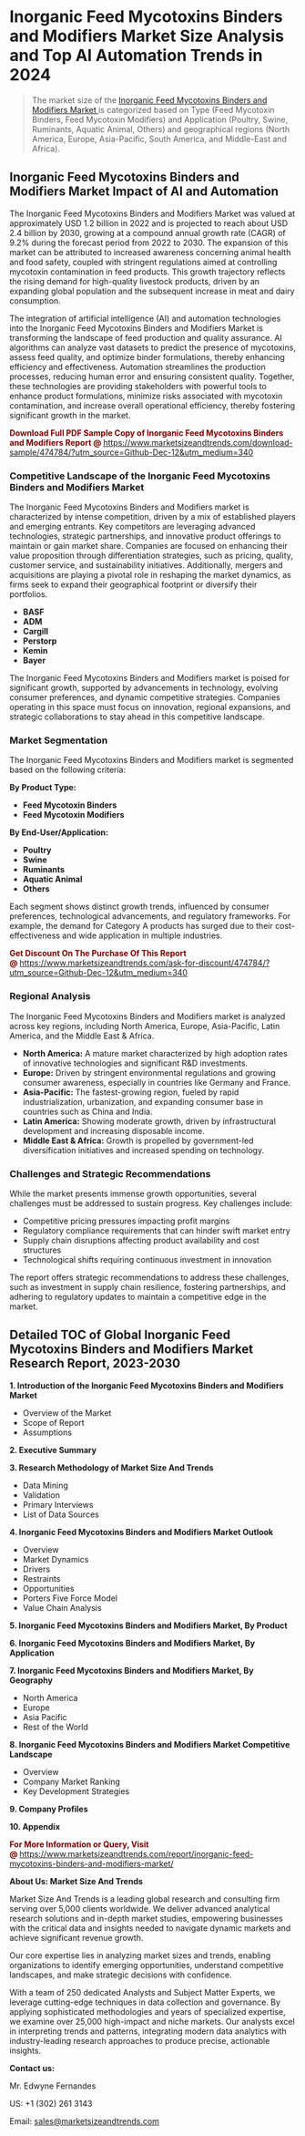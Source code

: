 <H1>Inorganic Feed Mycotoxins Binders and Modifiers Market Size Analysis and Top AI Automation Trends in 2024</H1><blockquote><p>The market size of the <a href="https://www.marketsizeandtrends.com/download-sample/474784/?utm_source=Github-Dec-12&amp;utm_medium=340" target="_blank">Inorganic Feed Mycotoxins Binders and Modifiers Market </a>is categorized based on Type (Feed Mycotoxin Binders, Feed Mycotoxin Modifiers) and Application (Poultry, Swine, Ruminants, Aquatic Animal, Others) and geographical regions (North America, Europe, Asia-Pacific, South America, and Middle-East and Africa).</p></blockquote><p><h2>Inorganic Feed Mycotoxins Binders and Modifiers Market Impact of AI and Automation</h2><p>The Inorganic Feed Mycotoxins Binders and Modifiers Market was valued at approximately USD 1.2 billion in 2022 and is projected to reach about USD 2.4 billion by 2030, growing at a compound annual growth rate (CAGR) of 9.2% during the forecast period from 2022 to 2030. The expansion of this market can be attributed to increased awareness concerning animal health and food safety, coupled with stringent regulations aimed at controlling mycotoxin contamination in feed products. This growth trajectory reflects the rising demand for high-quality livestock products, driven by an expanding global population and the subsequent increase in meat and dairy consumption.</p><p>The integration of artificial intelligence (AI) and automation technologies into the Inorganic Feed Mycotoxins Binders and Modifiers Market is transforming the landscape of feed production and quality assurance. AI algorithms can analyze vast datasets to predict the presence of mycotoxins, assess feed quality, and optimize binder formulations, thereby enhancing efficiency and effectiveness. Automation streamlines the production processes, reducing human error and ensuring consistent quality. Together, these technologies are providing stakeholders with powerful tools to enhance product formulations, minimize risks associated with mycotoxin contamination, and increase overall operational efficiency, thereby fostering significant growth in the market.</p></p><p><strong><span style="color: #800000;">Download Full PDF Sample Copy of Inorganic Feed Mycotoxins Binders and Modifiers Report @</span>&nbsp;</strong><a href="https://www.marketsizeandtrends.com/download-sample/474784/?utm_source=Github-Dec-12&amp;utm_medium=340">https://www.marketsizeandtrends.com/download-sample/474784/?utm_source=Github-Dec-12&amp;utm_medium=340</a></p><h3>Competitive Landscape of the Inorganic Feed Mycotoxins Binders and Modifiers Market</h3><p>The Inorganic Feed Mycotoxins Binders and Modifiers market is characterized by intense competition, driven by a mix of established players and emerging entrants. Key competitors are leveraging advanced technologies, strategic partnerships, and innovative product offerings to maintain or gain market share. Companies are focused on enhancing their value proposition through differentiation strategies, such as pricing, quality, customer service, and sustainability initiatives. Additionally, mergers and acquisitions are playing a pivotal role in reshaping the market dynamics, as firms seek to expand their geographical footprint or diversify their portfolios.</p><p><strong><p><ul><li>BASF </li><li> ADM </li><li> Cargill </li><li> Perstorp </li><li> Kemin </li><li> Bayer</p></li></ul></p></strong></p><p>The Inorganic Feed Mycotoxins Binders and Modifiers market is poised for significant growth, supported by advancements in technology, evolving consumer preferences, and dynamic competitive strategies. Companies operating in this space must focus on innovation, regional expansions, and strategic collaborations to stay ahead in this competitive landscape.</p><h3>Market Segmentation</h3><p>The Inorganic Feed Mycotoxins Binders and Modifiers market is segmented based on the following criteria:</p><p><strong>By Product Type:</strong></p><p><strong><p><ul><li>Feed Mycotoxin Binders </li><li> Feed Mycotoxin Modifiers</p></li></ul></p></strong></p><p><strong>By End-User/Application:</strong></p><p><strong><p><ul><li>Poultry </li><li> Swine </li><li> Ruminants </li><li> Aquatic Animal </li><li> Others</p></li></ul></p></strong></p><p>Each segment shows distinct growth trends, influenced by consumer preferences, technological advancements, and regulatory frameworks. For example, the demand for Category A products has surged due to their cost-effectiveness and wide application in multiple industries.</p><p><strong><span style="color: #800000;">Get Discount On The Purchase Of This Report @&nbsp;</span></strong><a href="https://www.marketsizeandtrends.com/ask-for-discount/474784/?utm_source=Github-Dec-12&amp;utm_medium=340">https://www.marketsizeandtrends.com/ask-for-discount/474784/?utm_source=Github-Dec-12&amp;utm_medium=340</a></p><h3>Regional Analysis</h3><p>The Inorganic Feed Mycotoxins Binders and Modifiers market is analyzed across key regions, including North America, Europe, Asia-Pacific, Latin America, and the Middle East &amp; Africa.</p><ul><li><strong>North America:</strong> A mature market characterized by high adoption rates of innovative technologies and significant R&amp;D investments.</li><li><strong>Europe:</strong> Driven by stringent environmental regulations and growing consumer awareness, especially in countries like Germany and France.</li><li><strong>Asia-Pacific:</strong> The fastest-growing region, fueled by rapid industrialization, urbanization, and expanding consumer base in countries such as China and India.</li><li><strong>Latin America:</strong> Showing moderate growth, driven by infrastructural development and increasing disposable income.</li><li><strong>Middle East &amp; Africa:</strong> Growth is propelled by government-led diversification initiatives and increased spending on technology.</li></ul><h3>Challenges and Strategic Recommendations</h3><p>While the market presents immense growth opportunities, several challenges must be addressed to sustain progress. Key challenges include:</p><ul><li>Competitive pricing pressures impacting profit margins</li><li>Regulatory compliance requirements that can hinder swift market entry</li><li>Supply chain disruptions affecting product availability and cost structures</li><li>Technological shifts requiring continuous investment in innovation</li></ul><p>The report offers strategic recommendations to address these challenges, such as investment in supply chain resilience, fostering partnerships, and adhering to regulatory updates to maintain a competitive edge in the market.</p><h2>Detailed TOC of Global Inorganic Feed Mycotoxins Binders and Modifiers Market Research Report, 2023-2030</h2><p><strong>1. Introduction of the Inorganic Feed Mycotoxins Binders and Modifiers Market</strong></p><ul><li>Overview of the Market</li><li>Scope of Report</li><li>Assumptions&nbsp;</li></ul><p><strong>2. Executive Summary</strong></p><p><strong>3. Research Methodology of <strong>Market Size And Trends</strong></strong></p><ul><li>Data Mining</li><li>Validation</li><li>Primary Interviews</li><li>List of Data Sources&nbsp;</li></ul><p><strong>4. Inorganic Feed Mycotoxins Binders and Modifiers Market Outlook</strong></p><ul><li>Overview</li><li>Market Dynamics</li><li>Drivers</li><li>Restraints</li><li>Opportunities</li><li>Porters Five Force Model</li><li>Value Chain Analysis&nbsp;</li></ul><p><strong>5. Inorganic Feed Mycotoxins Binders and Modifiers Market, By Product</strong></p><p><strong>6. Inorganic Feed Mycotoxins Binders and Modifiers Market, By Application</strong></p><p><strong>7. Inorganic Feed Mycotoxins Binders and Modifiers Market, By Geography</strong></p><ul><li>North America</li><li>Europe</li><li>Asia Pacific</li><li>Rest of the World&nbsp;</li></ul><p><strong>8. Inorganic Feed Mycotoxins Binders and Modifiers Market Competitive Landscape</strong></p><ul><li>Overview</li><li>Company Market Ranking</li><li>Key Development Strategies&nbsp;</li></ul><p><strong>9. Company Profiles</strong></p><p><strong>10. Appendix</strong></p><p><strong><span style="color: #800000;">For More Information or Query, Visit @&nbsp;</span></strong><a href="https://www.marketsizeandtrends.com/report/inorganic-feed-mycotoxins-binders-and-modifiers-market/">https://www.marketsizeandtrends.com/report/inorganic-feed-mycotoxins-binders-and-modifiers-market/</a></p><p></p><p><strong>About Us:&nbsp;Market Size And Trends</strong></p><p>Market Size And Trends&nbsp;is a leading global research and consulting firm serving over 5,000 clients worldwide. We deliver advanced analytical research solutions and in-depth market studies, empowering businesses with the critical data and insights needed to navigate dynamic markets and achieve significant revenue growth.</p><p>Our core expertise lies in analyzing market sizes and trends, enabling organizations to identify emerging opportunities, understand competitive landscapes, and make strategic decisions with confidence.</p><p>With a team of 250 dedicated Analysts and Subject Matter Experts, we leverage cutting-edge techniques in data collection and governance. By applying sophisticated methodologies and years of specialized expertise, we examine over 25,000 high-impact and niche markets. Our analysts excel in interpreting trends and patterns, integrating modern data analytics with industry-leading research approaches to produce precise, actionable insights.</p><p><strong>Contact us:</strong></p><p>Mr. Edwyne Fernandes</p><p>US: +1 (302) 261 3143</p><p>Email: <a href="mailto:sales@marketsizeandtrends.com">sales@marketsizeandtrends.com</a>&nbsp;</p>
